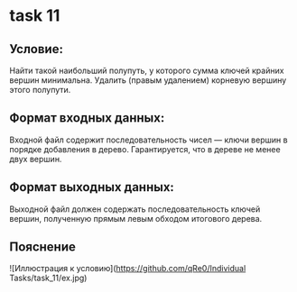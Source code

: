 # task 11

## Условие:
Найти такой наибольший  полупуть, у которого сумма ключей крайних вершин минимальна. Удалить (правым удалением) корневую вершину этого полупути.

## Формат входных данных:
Входной файл содержит последовательность чисел — ключи вершин в порядке добавления в дерево. Гарантируется, что в дереве не менее двух вершин.

## Формат выходных данных:
Выходной файл должен содержать последовательность ключей вершин, полученную прямым левым обходом итогового дерева.

## Пояснение
![Иллюстрация к условию](https://github.com/qRe0/Individual Tasks/task_11/ex.jpg)
